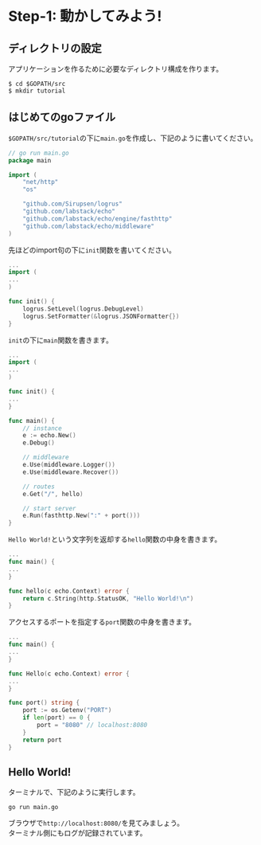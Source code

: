 # Step-1: 動かしてみよう!

## ディレクトリの設定

アプリケーションを作るために必要なディレクトリ構成を作ります。

```
$ cd $GOPATH/src
$ mkdir tutorial
```

## はじめてのgoファイル

`$GOPATH/src/tutorial`の下に`main.go`を作成し、下記のように書いてください。

```$GOPATH/src/tutorial/main.go
// go run main.go
package main

import (
	"net/http"
	"os"

	"github.com/Sirupsen/logrus"
	"github.com/labstack/echo"
	"github.com/labstack/echo/engine/fasthttp"
	"github.com/labstack/echo/middleware"
)
```

先ほどのimport句の下に`init`関数を書いてください。

```$GOPATH/src/tutorial/main.go
...
import (
...
)

func init() {
	logrus.SetLevel(logrus.DebugLevel)
	logrus.SetFormatter(&logrus.JSONFormatter{})
}
```

`init`の下に`main`関数を書きます。

```$GOPATH/src/tutorial/main.go
...
import (
...
)

func init() {
...
}

func main() {
	// instance
	e := echo.New()
	e.Debug()

	// middleware
	e.Use(middleware.Logger())
	e.Use(middleware.Recover())

	// routes
	e.Get("/", hello)

	// start server
	e.Run(fasthttp.New(":" + port()))
}
```

`Hello World!`という文字列を返却する`hello`関数の中身を書きます。

```$GOPATH/src/tutorial/main.go
...
func main() {
...
}

func hello(c echo.Context) error {
	return c.String(http.StatusOK, "Hello World!\n")
}
```

アクセスするポートを指定する`port`関数の中身を書きます。  

```$GOPATH/src/tutorial/main.go
...
func main() {
...
}

func Hello(c echo.Context) error {
...
}

func port() string {
	port := os.Getenv("PORT")
	if len(port) == 0 {
		port = "8080" // localhost:8080
	}
	return port
}
```

## Hello World!
ターミナルで、下記のように実行します。

```
go run main.go
```

ブラウザで`http://localhost:8080/`を見てみましょう。  
ターミナル側にもログが記録されています。